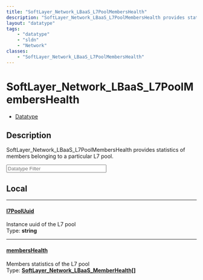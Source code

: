 ```yaml
---
title: "SoftLayer_Network_LBaaS_L7PoolMembersHealth"
description: "SoftLayer_Network_LBaaS_L7PoolMembersHealth provides statistics of members belonging to a particular L7 pool."
layout: "datatype"
tags:
    - "datatype"
    - "sldn"
    - "Network"
classes:
    - "SoftLayer_Network_LBaaS_L7PoolMembersHealth"
---
```


# SoftLayer_Network_LBaaS_L7PoolMembersHealth
<div id='service-datatype'>
    <ul id='sldn-reference-tabs'>
        <li id='datatype'> <a href='/reference/datatypes/SoftLayer_Network_LBaaS_L7PoolMembersHealth' >Datatype</a></li>
    </ul>
</div>

## Description 
SoftLayer_Network_LBaaS_L7PoolMembersHealth provides statistics of members belonging to a particular L7 pool. 





<!-- Filer BEGIN -->
<div class="view-filters">
        <div class="clearfix">
            <div class="search-input-box">
                <input placeholder="Datatype Filter" onkeyup="titleSearch(inputId='prop-input', divId='properties', elementClass='prop-row')" 
                    type="text" id="prop-input" value="" size="30" maxlength="128" class="form-text">
            </div>
        </div>
</div>
<!-- Filer END -->

<div id="properties" class="content">
<div id="localProperties" class="prop-content" >

## Local
<div class="prop-row">

-----
[l7PoolUuid]: #l7pooluuid
#### [l7PoolUuid]
Instance uuid of the L7 pool  
<span class="type-label">Type: </span>**string**


</div>
<div class="prop-row">

-----
[membersHealth]: #membershealth
#### [membersHealth]
Members statistics of the L7 pool  
<span class="type-label">Type: </span>**<a href='/reference/datatypes/SoftLayer_Network_LBaaS_MemberHealth'>SoftLayer_Network_LBaaS_MemberHealth[] </a>**


</div>
</div>
<!-- LOCAL PROPERTY END -->

</div>


